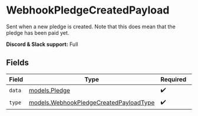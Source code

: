 # WebhookPledgeCreatedPayload

Sent when a new pledge is created. Note that this does mean that the pledge has been paid yet.

**Discord & Slack support:** Full


## Fields

| Field                                                                                  | Type                                                                                   | Required                                                                               | Description                                                                            |
| -------------------------------------------------------------------------------------- | -------------------------------------------------------------------------------------- | -------------------------------------------------------------------------------------- | -------------------------------------------------------------------------------------- |
| `data`                                                                                 | [models.Pledge](../models/pledge.md)                                                   | :heavy_check_mark:                                                                     | N/A                                                                                    |
| `type`                                                                                 | [models.WebhookPledgeCreatedPayloadType](../models/webhookpledgecreatedpayloadtype.md) | :heavy_check_mark:                                                                     | N/A                                                                                    |